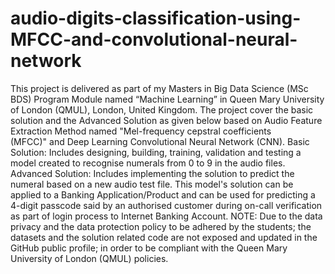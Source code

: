 # audio-digits-classification-using-MFCC-and-convolutional-neural-network
This project is delivered as part of my Masters in Big Data Science (MSc BDS) Program Module named “Machine Learning” in Queen Mary University of London (QMUL), London, United Kingdom.  The project cover the basic solution and the Advanced Solution as given below based on Audio Feature Extraction Method named "Mel-frequency cepstral coefficients (MFCC)" and Deep Learning Convolutional Neural Network (CNN).  Basic Solution:  Includes designing, building, training, validation and testing a model created to recognise numerals from 0 to 9 in the audio files.  Advanced Solution: Includes implementing the solution to predict the numeral based on a new audio test file. This model's solution can be applied to a Banking Application/Product and can be used for predicting a 4-digit passcode said by an authorised customer during on-call verification as part of login process to Internet Banking Account.  NOTE: Due to the data privacy and the data protection policy to be adhered by the students; the datasets and the solution related code are not exposed and updated in the GitHub public profile; in order to be compliant with the Queen Mary University of London (QMUL) policies.

